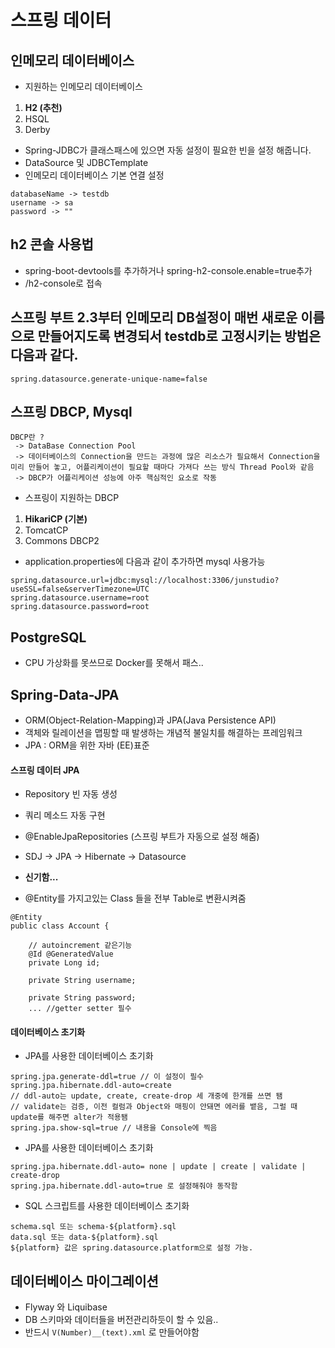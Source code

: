 # 스프링 데이터
## 인메모리 데이터베이스
- 지원하는 인메모리 데이터베이스
1. __H2 (추천)__  
2. HSQL  
3. Derby  
- Spring-JDBC가 클래스패스에 있으면 자동 설정이 필요한 빈을 설정 해줍니다.  
 - DataSource 및 JDBCTemplate  
- 인메모리 데이터베이스 기본 연결 설정  
```
databaseName -> testdb
username -> sa
password -> ""
```
## h2 콘솔 사용법
- spring-boot-devtools를 추가하거나 spring-h2-console.enable=true추가
- /h2-console로 접속
## 스프링 부트 2.3부터 인메모리 DB설정이 매번 새로운 이름으로 만들어지도록 변경되서 testdb로 고정시키는 방법은 다음과 같다.
```
spring.datasource.generate-unique-name=false
```
## 스프링 DBCP, Mysql
```
DBCP란 ?
 -> DataBase Connection Pool
 -> 데이터베이스의 Connection을 만드는 과정에 많은 리소스가 필요해서 Connection을 미리 만들어 놓고, 어플리케이션이 필요할 때마다 가져다 쓰는 방식 Thread Pool와 같음
 -> DBCP가 어플리케이션 성능에 아주 핵심적인 요소로 작동
```
- 스프링이 지원하는 DBCP
1. __HikariCP (기본)__
2. TomcatCP
3. Commons DBCP2
- application.properties에 다음과 같이 추가하면 mysql 사용가능
```
spring.datasource.url=jdbc:mysql://localhost:3306/junstudio?useSSL=false&serverTimezone=UTC
spring.datasource.username=root
spring.datasource.password=root
```
## PostgreSQL
 - CPU 가상화를 못쓰므로 Docker를 못해서 패스..
 
## Spring-Data-JPA
- ORM(Object-Relation-Mapping)과 JPA(Java Persistence API)
 - 객체와 릴레이션을 맵핑할 때 발생하는 개념적 불일치를 해결하는 프레임워크
 - JPA : ORM을 위한 자바 (EE)표준
 
#### 스프링 데이터 JPA
- Repository 빈 자동 생성

- 쿼리 메소드 자동 구현
- @EnableJpaRepositories (스프링 부트가 자동으로 설정 해줌)
- SDJ -> JPA -> Hibernate -> Datasource
- __신기함...__
- @Entity를 가지고있는 Class 들을 전부 Table로 변환시켜줌
```
@Entity
public class Account {

    // autoincrement 같은기능
    @Id @GeneratedValue
    private Long id;

    private String username;

    private String password;
    ... //getter setter 필수
```
#### 데이터베이스 초기화
- JPA를 사용한 데이터베이스 초기화
```
spring.jpa.generate-ddl=true // 이 설정이 필수
spring.jpa.hibernate.ddl-auto=create
// ddl-auto는 update, create, create-drop 세 개중에 한개를 쓰면 됌
// validate는 검증, 이전 컬럼과 Object와 매핑이 안돼면 에러를 뱉음, 그럴 때 update를 해주면 alter가 적용됌
spring.jpa.show-sql=true // 내용을 Console에 찍음
```
- JPA를 사용한 데이터베이스 초기화
 ```
 spring.jpa.hibernate.ddl-auto= none | update | create | validate | create-drop
 spring.jpa.hibernate.ddl-auto=true 로 설정해줘야 동작함
 ```
- SQL 스크립트를 사용한 데이터베이스 초기화
```
schema.sql 또는 schema-${platform}.sql
data.sql 또는 data-${platform}.sql
${platform} 값은 spring.datasource.platform으로 설정 가능.
```
## 데이터베이스 마이그레이션
- Flyway 와 Liquibase
- DB 스키마와 데이터들을 버전관리하듯이 할 수 있음..
- 반드시 ```V(Number)__(text).xml``` 로 만들어야함

